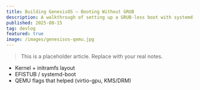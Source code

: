 ```yaml
---
title: Building GenesisOS — Booting Without GRUB
description: A walkthrough of setting up a GRUB‑less boot with systemd-boot and the gotchas I hit in QEMU.
published: 2025-08-15
tag: devlog
featured: true
image: /images/genesisos-qemu.jpg
---
```


> This is a placeholder article. Replace with your real notes.

- Kernel + initramfs layout
- EFISTUB / systemd-boot
- QEMU flags that helped (virtio-gpu, KMS/DRM)
